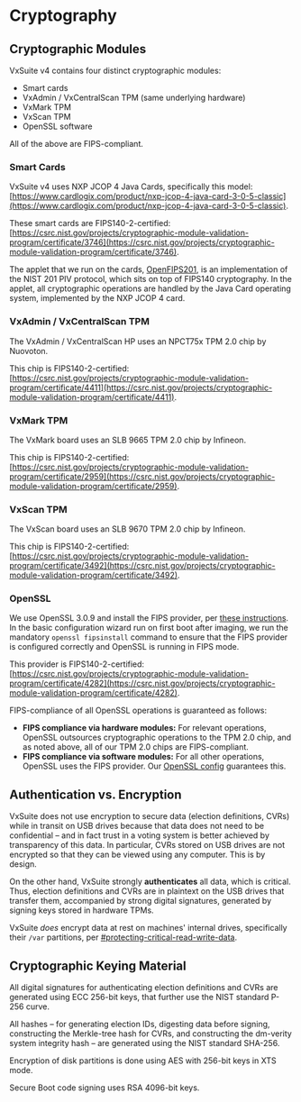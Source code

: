 # Cryptography

## Cryptographic Modules

VxSuite v4 contains four distinct cryptographic modules:

* Smart cards
* VxAdmin / VxCentralScan TPM (same underlying hardware)
* VxMark TPM
* VxScan TPM
* OpenSSL software

All of the above are FIPS-compliant.

### Smart Cards

VxSuite v4 uses NXP JCOP 4 Java Cards, specifically this model: [https://www.cardlogix.com/product/nxp-jcop-4-java-card-3-0-5-classic](https://www.cardlogix.com/product/nxp-jcop-4-java-card-3-0-5-classic).

These smart cards are FIPS140-2-certified:\
[https://csrc.nist.gov/projects/cryptographic-module-validation-program/certificate/3746](https://csrc.nist.gov/projects/cryptographic-module-validation-program/certificate/3746).

The applet that we run on the cards, [OpenFIPS201](https://github.com/votingworks/OpenFIPS201), is an implementation of the NIST 201 PIV protocol, which sits on top of FIPS140 cryptography. In the applet, all cryptographic operations are handled by the Java Card operating system, implemented by the NXP JCOP 4 card.

### VxAdmin / VxCentralScan TPM

The VxAdmin / VxCentralScan HP uses an NPCT75x TPM 2.0 chip by Nuovoton.

This chip is FIPS140-2-certified: [https://csrc.nist.gov/projects/cryptographic-module-validation-program/certificate/4411](https://csrc.nist.gov/projects/cryptographic-module-validation-program/certificate/4411).

### VxMark TPM

The VxMark board uses an SLB 9665 TPM 2.0 chip by Infineon.

This chip is FIPS140-2-certified: [https://csrc.nist.gov/projects/cryptographic-module-validation-program/certificate/2959](https://csrc.nist.gov/projects/cryptographic-module-validation-program/certificate/2959).

### VxScan TPM

The VxScan board uses an SLB 9670 TPM 2.0 chip by Infineon.

This chip is FIPS140-2-certified: [https://csrc.nist.gov/projects/cryptographic-module-validation-program/certificate/3492](https://csrc.nist.gov/projects/cryptographic-module-validation-program/certificate/3492).

### OpenSSL

We use OpenSSL 3.0.9 and install the FIPS provider, per [these instructions](https://github.com/openssl/openssl/blob/master/README-FIPS.md#installing-the-fips-provider). In the basic configuration wizard run on first boot after imaging, we run the mandatory `openssl fipsinstall` command to ensure that the FIPS provider is configured correctly and OpenSSL is running in FIPS mode.

This provider is FIPS140-2-certified: [https://csrc.nist.gov/projects/cryptographic-module-validation-program/certificate/4282](https://csrc.nist.gov/projects/cryptographic-module-validation-program/certificate/4282).

FIPS-compliance of all OpenSSL operations is guaranteed as follows:

* **FIPS compliance via hardware modules:** For relevant operations, OpenSSL outsources cryptographic operations to the TPM 2.0 chip, and as noted above, all of our TPM 2.0 chips are FIPS-compliant.
* **FIPS compliance via software modules:** For all other operations, OpenSSL uses the FIPS provider. Our [OpenSSL config](https://github.com/votingworks/vxsuite-build-system/blob/v4.0.0/playbooks/trusted_build/files/openssl-3.0.9.cnf) guarantees this.

## Authentication vs. Encryption

VxSuite does not use encryption to secure data (election definitions, CVRs) while in transit on USB drives because that data does not need to be confidential – and in fact trust in a voting system is better achieved by transparency of this data. In particular, CVRs stored on USB drives are not encrypted so that they can be viewed using any computer. This is by design.

On the other hand, VxSuite strongly **authenticates** all data, which is critical. Thus, election definitions and CVRs are in plaintext on the USB drives that transfer them, accompanied by strong digital signatures, generated by signing keys stored in hardware TPMs.

VxSuite _does_ encrypt data at rest on machines' internal drives, specifically their `/var` partitions, per [#protecting-critical-read-write-data](system-integrity.md#protecting-critical-read-write-data "mention").

## Cryptographic Keying Material

All digital signatures for authenticating election definitions and CVRs are generated using ECC 256-bit keys, that further use the NIST standard P-256 curve.

All hashes – for generating election IDs, digesting data before signing, constructing the Merkle-tree hash for CVRs, and constructing the dm-verity system integrity hash – are generated using the NIST standard SHA-256.

Encryption of disk partitions is done using AES with 256-bit keys in XTS mode.

Secure Boot code signing uses RSA 4096-bit keys.
